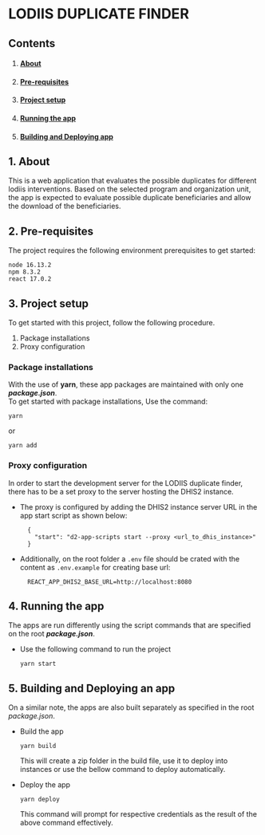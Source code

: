 # LODIIS DUPLICATE FINDER

## Contents
1.  #### [About](#about)
2.  #### [Pre-requisites](#preRequisites)
3.  #### [Project setup](#setup)
4.  #### [Running the app](#run)
5.  #### [Building and Deploying app](#build)


## <a name='about'></a>1. About
This is a web application that evaluates the possible duplicates for different lodiis interventions. Based on the selected program and organization unit, the app is expected to evaluate possible duplicate beneficiaries and allow the download of the beneficiaries.


## <a name='preRequisites'></a>2. Pre-requisites
The project requires the following environment prerequisites to get started:

```
node 16.13.2
npm 8.3.2
react 17.0.2
```


## <a name='setup'></a>3. Project setup
To get started with this project, follow the following procedure.

<ol>
<li>Package installations</li>
<li>Proxy configuration</li>
</ol>


### Package installations

With the use of <b>yarn</b>, these app  packages are maintained with only one _***package.json***_. <br>
 To get started with package installations, Use the command: 
```
yarn 
```
or 
```
yarn add
```

### Proxy configuration

In order to start the development server for the LODIIS duplicate finder, there has to be a set proxy to the server hosting the DHIS2 instance. 

<ul>
  <li>
    The proxy is configured by adding the DHIS2 instance server URL in the app start script as shown below:

```
  {
    "start": "d2-app-scripts start --proxy <url_to_dhis_instance>"
  }
```
  </li>

  <li>
    Additionally, on the root folder a <code>.env</code> file should be crated with the content as <code>.env.example</code> for creating base url:

```
  REACT_APP_DHIS2_BASE_URL=http://localhost:8080
```
  </li>
  </li>
</ul>


## <a name='run'></a>4. Running the app

The apps are run differently using the script commands that are specified on the root _***package.json***_.

<ul>
<li>Use the following command to run the project<br>

```
yarn start
```
 </li>

</ul>



## <a name='build'></a>5. Building and Deploying an app


On a similar note, the apps are also built separately as specified in the root _package.json_.

<ul>
<li>Build the app<br>

```
yarn build
```
This will create a zip folder in the build file, use it to deploy into instances or use the bellow command to deploy automatically.
  </li>
  
<li>
Deploy the app<br>

```
yarn deploy
```
This command will prompt for respective credentials as the result of the above command effectively.
</li>
</ul>
